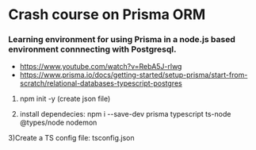 # Crash course on Prisma ORM

### Learning environment for using Prisma in a node.js based environment connnecting with Postgresql.

- https://www.youtube.com/watch?v=RebA5J-rlwg
- https://www.prisma.io/docs/getting-started/setup-prisma/start-from-scratch/relational-databases-typescript-postgres

1. npm init -y (create json file)

2. install dependecies: npm i --save-dev prisma typescript ts-node @types/node nodemon

3)Create a TS config file: tsconfig.json
